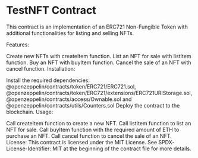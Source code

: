 # TestNFT Contract

This contract is an implementation of an ERC721 Non-Fungible Token with additional functionalities for listing and selling NFTs.

Features:

Create new NFTs with createItem function.
List an NFT for sale with listItem function.
Buy an NFT with buyItem function.
Cancel the sale of an NFT with cancel function.
Installation:

Install the required dependencies: @openzeppelin/contracts/token/ERC721/ERC721.sol, @openzeppelin/contracts/token/ERC721/extensions/ERC721URIStorage.sol, @openzeppelin/contracts/access/Ownable.sol and @openzeppelin/contracts/utils/Counters.sol
Deploy the contract to the blockchain.
Usage:

Call createItem function to create a new NFT.
Call listItem function to list an NFT for sale.
Call buyItem function with the required amount of ETH to purchase an NFT.
Call cancel function to cancel the sale of an NFT.
License: This contract is licensed under the MIT License. See SPDX-License-Identifier: MIT at the beginning of the contract file for more details.
